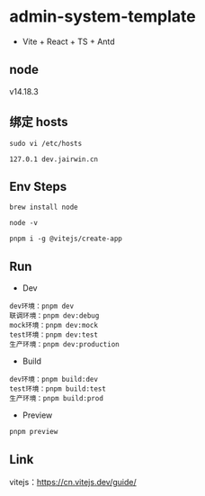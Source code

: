 # admin-system-template

- Vite + React + TS + Antd

## node

v14.18.3

## 绑定 hosts

```
sudo vi /etc/hosts
```

```
127.0.1 dev.jairwin.cn
```

## Env Steps

```
brew install node

node -v

pnpm i -g @vitejs/create-app
```

## Run

- Dev

```
dev环境：pnpm dev
联调环境：pnpm dev:debug
mock环境：pnpm dev:mock
test环境：pnpm dev:test
生产环境：pnpm dev:production
```

- Build

```
dev环境：pnpm build:dev
test环境：pnpm build:test
生产环境：pnpm build:prod
```

- Preview

```
pnpm preview
```

## Link

vitejs：https://cn.vitejs.dev/guide/
